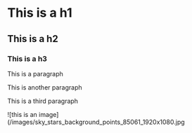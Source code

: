 # This is a h1
## This is a h2
### This is a h3

This is a paragraph

This is another paragraph

This is a third paragraph

![this is an image](/images/sky_stars_background_points_85061_1920x1080.jpg 